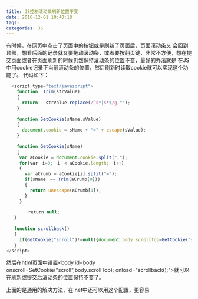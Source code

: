 ```yaml
---
title: JS控制滚动条刷新位置不变
date: 2016-12-01 10:40:18
tags:
categories: JS
---
```

有时候，在网页中点击了页面中的按钮或是刷新了页面后，页面滚动条又 会回到顶部，想看后面的记录就又要拖动滚动条，或者要按翻页键，非常不方便，想在提交页面或者在页面刷新的时候仍然保持滚动条的位置不变，最好的办法就是 在JS中用cookie记录下当前滚动条的位置，然后刷新时读取cookie就可以实现这个功能了。
代码如下：
```js
  <script type="text/javascript">
    function  Trim(strValue)     
    {     
      return   strValue.replace(/^s*|s*$/g,"");     
    }
    
    function SetCookie(sName,sValue)     
    {     
      document.cookie = sName + "=" + escape(sValue);     
    }   
    
    function GetCookie(sName)     
    {     
     var aCookie = document.cookie.split(";");     
     for(var　i=0;　i　< aCookie.length;　i++)     
     {     
       var aCrumb = aCookie[i].split("=");     
       if(sName　== Trim(aCrumb[0]))     
       {     
         return unescape(aCrumb[1]);     
       }     
     }     
     
     　　return null;     
   } 
   
   function scrollback()     
   {     
     if(GetCookie("scroll")!=null){document.body.scrollTop=GetCookie("scroll")}     
   }     
</script>
```

然后在html页面中设置<body id=body   onscroll=SetCookie("scroll",body.scrollTop);   onload="scrollback();">就可以在刷新或提交后滚动条的位置保持不变了。

上面的是通用的解决方法，在.net中还可以用<pages maintainScrollPositionOnPostBack="true">这个配置，更容易
